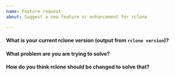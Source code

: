 ```yaml
---
name: Feature request
about: Suggest a new feature or enhancement for rclone

---
```


<!--

Welcome :-)

So you've got an idea to improve rclone? We love that! You'll be glad to hear we've incorporated hundreds of ideas from contributors already.

Here is a checklist of things to do:

  1. Please search the old issues first for your idea and +1 or comment on an existing issue if possible.
  2. Discuss on the forum first: https://forum.rclone.org/
  3. Make a feature request issue (this is the right place!).
  4. Be prepared to get involved making the feature :-)

Looking forward to your great idea!

The Rclone Developers

-->


#### What is your current rclone version (output from `rclone version`)?



#### What problem are you are trying to solve?



#### How do you think rclone should be changed to solve that?
